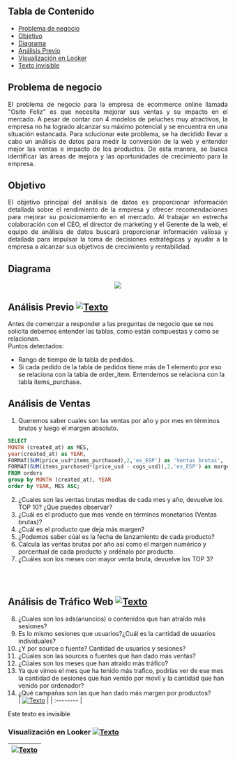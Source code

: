 ## Tabla de Contenido
- [Problema de negocio](#Problema-de-negocio)
- [Objetivo](#Objetivo)
- [Diagrama](#Diagrama)
- [Análisis Previo](#Análisis-Previo)   
- [Visualización en Looker](#Visualización-en-Looker)   
- [Texto invisible](#texto-invisible)


## Problema de negocio 
<p align="justify"> El problema de negocio para la empresa de ecommerce online llamada "Osito Feliz" es que necesita mejorar sus ventas y su impacto en el mercado. A pesar de contar con 4 modelos de peluches muy atractivos, la empresa no ha logrado alcanzar su máximo potencial y se encuentra en una situación estancada.
Para solucionar este problema, se ha decidido llevar a cabo un análisis de datos para medir la conversión de la web y entender mejor las ventas e impacto de los productos. De esta manera, se busca identificar las áreas de mejora y las oportunidades de crecimiento para la empresa.</p>
  
## Objetivo
<p align="justify">El objetivo principal del análisis de datos es proporcionar información detallada sobre el rendimiento de la empresa y ofrecer recomendaciones para mejorar su posicionamiento en el mercado. Al trabajar en estrecha colaboración con el CEO, el director de marketing y el Gerente de la web, el equipo de análisis de datos buscará proporcionar información valiosa y detallada para impulsar la toma de decisiones estratégicas y ayudar a la empresa a alcanzar sus objetivos de crecimiento y rentabilidad.</p>
  
## Diagrama
<p align="center"> <img src="https://user-images.githubusercontent.com/116538899/231031630-6a5f79f0-ac96-449e-bcb2-cac37ca74b03.jpg"></p>  

## Análisis Previo [![Texto](https://user-images.githubusercontent.com/116538899/231064143-c080de13-8be9-4321-8694-e62539263f5a.png)](#Tabla-de-contenido)
Antes de comenzar a responder a las preguntas de negocio que se nos solicita debemos entender las tablas, como están compuestas y como se relacionan.  
Puntos detectados:  

- Rango de tiempo de la tabla de pedidos.
- Si cada pedido de la tabla de pedidos tiene más de 1 elemento por eso se relaciona con la tabla de order_item. Entendemos se relaciona con la tabla items_purchase.

## Análisis de Ventas
1. Queremos saber cuales son las ventas por año y por mes en términos brutos y luego el margen absoluto.  
```sql
SELECT 
MONTH (created_at) as MES, 
year(created_at) as YEAR,
FORMAT(SUM(price_usd*items_purchased),2,'es_ESP') as 'Ventas brutas',
FORMAT(SUM(items_purchased*(price_usd - cogs_usd)),2,'es_ESP') as margen_bruto
FROM orders
group by MONTH (created_at), YEAR
order by YEAR, MES ASC;  
```
2. ¿Cuales son las ventas brutas medias de cada mes y año, devuelve los TOP 10? ¿Que puedes observar?
3. ¿Cuál es el producto que mas vende en términos monetarios (Ventas brutas)?
4. ¿Cuál es el producto que deja más margen?
5. ¿Podemos saber cúal es la fecha de lanzamiento de cada producto?
6. Calcula las ventas brutas por año asi como el margen numérico y porcentual de cada producto y ordénalo por producto.
7. ¿Cuáles son los meses con mayor venta bruta, devuelve los TOP 3?  

<span style="color:transparent">Texto invisible</span>  
<span style="color:transparent">Texto invisible2</span>  
## Análisis de Tráfico Web [![Texto](https://user-images.githubusercontent.com/116538899/231064143-c080de13-8be9-4321-8694-e62539263f5a.png)](#Tabla-de-contenido)

8. ¿Cuales son los ads(anuncios) o contenidos que han atraído más sesiones?
9. Es lo mismo sesiones que usuarios?¿Cuál es la cantidad de usuarios individuales?
10. ¿Y por source o fuente? Cantidad de usuarios y sesiones?
11. ¿Cúales son las sources o fuentes que han dado más ventas?
12. ¿Cúales son los meses que han atraido más tráfico?
13. Ya que vimos el mes que ha tenido más trafico, podrías ver de ese mes la cantidad de sesiones que han venido por movil y la cantidad que han venido por ordenador?
14. ¿Qué campañas son las que han dado más margen por productos?      
| [![Texto](https://user-images.githubusercontent.com/116538899/231064143-c080de13-8be9-4321-8694-e62539263f5a.png)](#Tabla-de-contenido)  | 
| :--------  |   


<a name="texto-invisible"></a>
<!--Texto invisible-->
<span style="color: black">Este texto es invisible</span>
### Visualización en Looker  [![Texto](https://user-images.githubusercontent.com/116538899/231064143-c080de13-8be9-4321-8694-e62539263f5a.png)](#Tabla-de-contenido)
| [![Texto](https://user-images.githubusercontent.com/116538899/231064143-c080de13-8be9-4321-8694-e62539263f5a.png)](#Tabla-de-contenido)  | 
| :--------  | 






